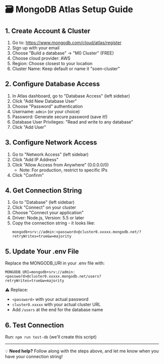 # 🗃️ MongoDB Atlas Setup Guide

## 1. Create Account & Cluster
1. Go to: https://www.mongodb.com/cloud/atlas/register
2. Sign up with your email
3. Choose "Build a database" → "M0 Cluster" (FREE)
4. Choose cloud provider: AWS
5. Region: Choose closest to your location
6. Cluster Name: Keep default or name it "soen-cluster"

## 2. Configure Database Access
1. In Atlas dashboard, go to "Database Access" (left sidebar)
2. Click "Add New Database User"
3. Choose "Password" authentication
4. Username: `admin` (or your choice)
5. Password: Generate secure password (save it!)
6. Database User Privileges: "Read and write to any database"
7. Click "Add User"

## 3. Configure Network Access
1. Go to "Network Access" (left sidebar)
2. Click "Add IP Address"
3. Click "Allow Access from Anywhere" (0.0.0.0/0)
   - Note: For production, restrict to specific IPs
4. Click "Confirm"

## 4. Get Connection String
1. Go to "Database" (left sidebar)
2. Click "Connect" on your cluster
3. Choose "Connect your application"
4. Driver: Node.js, Version: 5.5 or later
5. Copy the connection string - it looks like:
   ```
   mongodb+srv://admin:<password>@cluster0.xxxxx.mongodb.net/?retryWrites=true&w=majority
   ```

## 5. Update Your .env File
Replace the MONGODB_URI in your .env file with:
```
MONGODB_URI=mongodb+srv://admin:<password>@cluster0.xxxxx.mongodb.net/users?retryWrites=true&w=majority
```

⚠️ Replace:
- `<password>` with your actual password
- `cluster0.xxxxx` with your actual cluster URL
- Add `/users` at the end for the database name

## 6. Test Connection
Run: `npm run test-db` (we'll create this script)

---
💡 **Need help?** Follow along with the steps above, and let me know when you have your connection string!
